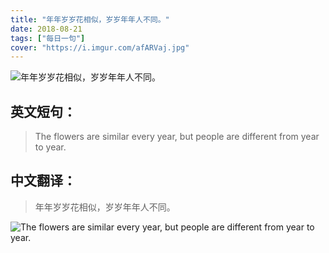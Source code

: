 ```yaml
---
title: "年年岁岁花相似，岁岁年年人不同。"
date: 2018-08-21
tags: ["每日一句"]
cover: "https://i.imgur.com/afARVaj.jpg"
---
```


![年年岁岁花相似，岁岁年年人不同。](https://i.imgur.com/QnXfXYK.jpg)

## 英文短句：
> The flowers are similar every year, but people are different from year to year.

<!--more-->

## 中文翻译：
> 年年岁岁花相似，岁岁年年人不同。

![The flowers are similar every year, but people are different from year to year.](https://i.imgur.com/TltLpXr.jpg)

